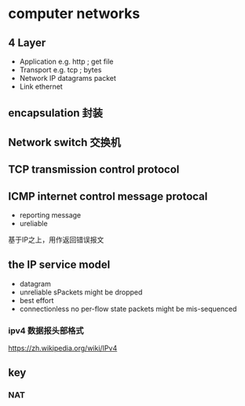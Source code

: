# computer networks 

## 4 Layer

- Application e.g. http ; get file
- Transport e.g. tcp ; bytes
- Network IP datagrams packet
- Link ethernet 

## encapsulation 封装


## Network switch 交换机

## TCP transmission control protocol

## ICMP internet control message protocal
- reporting message
- ureliable

基于IP之上，用作返回错误报文  

## the IP service model
- datagram  
- unreliable sPackets might be dropped 
- best effort  
- connectionless  no per-flow state packets might be mis-sequenced 

### ipv4 数据报头部格式
https://zh.wikipedia.org/wiki/IPv4



## key
### NAT